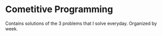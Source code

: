 # Cometitive Programming
Contains solutions of the 3 problems that I solve everyday.
Organized by week.
